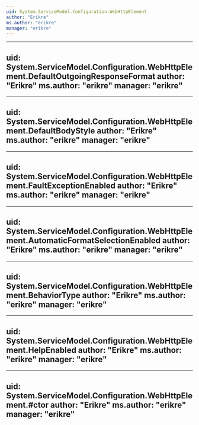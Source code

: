 ```yaml
---
uid: System.ServiceModel.Configuration.WebHttpElement
author: "Erikre"
ms.author: "erikre"
manager: "erikre"
---
```


---
uid: System.ServiceModel.Configuration.WebHttpElement.DefaultOutgoingResponseFormat
author: "Erikre"
ms.author: "erikre"
manager: "erikre"
---

---
uid: System.ServiceModel.Configuration.WebHttpElement.DefaultBodyStyle
author: "Erikre"
ms.author: "erikre"
manager: "erikre"
---

---
uid: System.ServiceModel.Configuration.WebHttpElement.FaultExceptionEnabled
author: "Erikre"
ms.author: "erikre"
manager: "erikre"
---

---
uid: System.ServiceModel.Configuration.WebHttpElement.AutomaticFormatSelectionEnabled
author: "Erikre"
ms.author: "erikre"
manager: "erikre"
---

---
uid: System.ServiceModel.Configuration.WebHttpElement.BehaviorType
author: "Erikre"
ms.author: "erikre"
manager: "erikre"
---

---
uid: System.ServiceModel.Configuration.WebHttpElement.HelpEnabled
author: "Erikre"
ms.author: "erikre"
manager: "erikre"
---

---
uid: System.ServiceModel.Configuration.WebHttpElement.#ctor
author: "Erikre"
ms.author: "erikre"
manager: "erikre"
---
